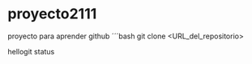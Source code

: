 # proyecto2111
proyecto para aprender github
´´´bash
git clone <URL_del_repositorio>


hellogit status